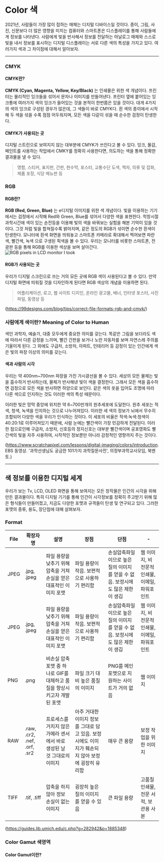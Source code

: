 # Color 색

2021년, 사람들이 가장 많이 접하는 매체는 디지털 디바이스일 것이다. 종이, 그림, 사진, 신문보다 더 많은 영향을 미치는 컴퓨터와 스마트폰은 디스플레이를 통해 사람들에게 정보를 나타낸다. 사람에게 빛을 반사해서 정보를 전달하는 아날로그 매체와 스스로 빛을 내서 정보를 표시하는 디지털 디스플레이는 서로 다른 색의 특성을 가지고 있다. 여러가지 색과 그 차이점에 대해서 알아보자.

___
### CMYK
#### CMYK란?
**CMYK (Cyan, Magenta, Yellow, Key/Black)** 는 인쇄물은 위한 색 개념이다. 프린터는 물리적인 잉크들을 섞어서 문자나 이미지를 만들어낸다.
프린터 옆에 붙어있는 잉크통에 여러가지 색의 잉크가 들어있는 것을 본적이 한번쯤은 있을 것이다. 대게 4가지의 색의 잉크로 구성된 경우가 많은데, 그 색들이 바로 CMYK다. 흰 색의 종이에서 시작해 두 색을 섞을 수록 점점 어두워지며, 모든 색을 다같이 섞을 때 순수한 검정이 탄생한다.

#### CMYK가 사용되는 곳
디지털 스트린으로 보여지지 않는 대부분에 CMYK가 쓰인다고 볼 수 있다. 잉크, 물감,페인트를 사용하는 작업에서 CMKY를 정확히 사용한다면, 의도하는 색을 통해 정확한 결과물을 낼 수 있다.

> 명함, 스티커, 표지판, 간판, 현수막, 포스터, 교통수단 도색, 책자, 의류 및 잡화, 제품 포장, 식당 메뉴판 등



### RGB
#### RGB란?
**RGB (Red, Green, Blue)** 는 e디지털 이미지를 위한 색 개념이다. 빛을 이용하는 기기에서는 검정에서 시작해 Red와 Green, Blue를 섞어서 다양한 색을 표현한다. 학창시절 과학시간에 색이 있는 손전등을 이용해 빛의 색을 바꿔보는 실험을 해본 기억이 있을 것이다. 그것 처럼 빛을 합쳐질수록 밝아지며, 같은 정도의 RGB가 섞이면 순수한 흰색이 탄생한다. 모니터에 흰색 화면을 띄워놓고 스마트폰 카메라로 확대해서 찍어보면 파란색, 빨간색, 녹색 으로 구생된 픽색을 볼 수 있다. 우리는 모니터를 비롯한 스마트폰, 전광판 등을 통해 RGB를 이용한 색상을 보며 살아간다.
![RGB pixels in LCD monitor I took](https://user-images.githubusercontent.com/90572845/136069597-cbc62326-52bb-4921-ab1d-2decf23ff034.jpg)

#### RGB가 사용되는 곳
우리가 디지털 스크린으로 쓰는 거의 모든 곳에 RGB 색이 사용된다고 볼 수 있다. 만약 디지털 화면에 띄워질 것을 디자인하게 된다면 RGB 색상의 개념을 이용하면 된다.

> 어플리케이션, 로고, 웹 사이트 디지인, 온라인 광고물, 배너, 인터넷 포스터, 사진 파일, 동영상 등

(https://99designs.com/blog/tips/correct-file-formats-rgb-and-cmyk/)



### 사람에게 색이란? Meaning of Color to Human
색인 과학자, 예술가, 대중 모두에게 중요한 의미를 갖는다. 똑같은 그림을 보더라도 색에 따라서 다른 감정을 느끼며, 빨간 간판을 보거나 노란 자동차를 보며 자연스레 주의를 기울이게 된다. 그 외에도 구급차, 소방차, 아파트, 인테리어 등 감정이 있는 인간에게 색은 빛의 파장 이상의 의미를 갖는다.

#### 색과 사람의 시각
우리는 약 400nm~700nm 파장을 가진 가시광선을 볼 수 있다. 세상의 모든 물체는 빛을 흠수하거 반사하는데, 물체가 반사해낸 빛이 색을 결정한다.
그래서 모든 색을 흡수하면 검정으로 모든 색을 반사하면 하양으로 보인다. 같은 색의 옷을 입어도 조명에 따라 다른 색으로 인지하는 것도 이러한 색의 특성 때문이다.

이러한 빛은 망막 중앙에 위치한 약 6~700만개의 원추세포에 도달한다. 원추 세포는 적색, 청색, 녹색을 인지하는 것으로 나누어져있다. 이러한 세 색의 정보가 뇌에서 무수히 조합되어 다양한 색을 우리가 인식하는 것이다. 이 세포의 비율은 적색:녹색:청색이 40:20:1로 이루어져있기 때문에, 사람 눈에는 빨간색이 가장 민감하게 전달된다. 이러한 점으로인해 구급차, 소방차, 신호등의 정지신호는 대부분 빨간색이며 공포영화도 빨간색의 빛을 자주 사용하여, 시작적인 정보뿐만 아니라 감정적인 영향까지 주는 것이다.

(https://www.scratchapixel.com/lessons/digital-imaging/colors/introduction. EBS 동영상. '과학선생님도 궁금한 101가지 과학질문사전', 의정부과학교사모임, 북멘토.)

___


## 색 정보를 이용한 디지털 세계
우리가 보는 Tv, LCD, OLED 화면을 통해 보여지는 모든 창작물은 인간의 시각을 위해 만든 결과물이다. 특히 디지털 기기를 통해 인간이 시각정보를 정확히 주고받기 위해 많은 형식들이 만들어졌고, 지금도 다양한 포맷과 규격들이 탄생 및 연구되고 있다. 그러한 포맷의 종류, 용도, 장단점에 대해 살펴보자.


### Format
|File|확장자명|설명|장점|단점|-|
|--|--|--|--|--|--|
|JPEG|.jpg, .jpeg|파일 용량을 낮추기 위해 압축을 거쳐 손실을 얻은 대표적인 이미지 포맷|파일 용량이 작음. 보편적으로 사용하기 편리함|손실압축파일이므로 높은 질의 이미지를 얻을 수 없음. 보정시에도 많은 제한이 생김|웹 이미지, 비전문적 인쇄물, 이메일, 파워포인트|
|JPEG|.jpg, .jpeg|파일 용량을 낮추기 위해 압축을 거쳐 손실을 얻은 대표적인 이미지 포맷|파일 용량이 작음. 보편적으로 사용하기 편리함|손실압축파일이므로 높은 질의 이미지를 얻을 수 없음. 보정시에도 많은 제한이 생김|웹 이미지, 비전문적 인쇄물, 이메일, 파워포인트|
|PNG|.png|비손실 압축 포맷 중 하나로 GIF를 대체하고 품질을 향상시키고자 개발된 포맷|파일 크기 대비 높은 품질의 이미지|PNG를 메인 포맷으로 지원하는 사이트가 거의 없음|웹 이미지|
|RAW|.raw, .cr2, .nef, .orf, .sr2|프로세스를 거치지 않은 가메라 센서에서 바로 생성된 날 것 그대로의 이미지|아주 거대한 이미지 정보를 그대로 담고 있음. 보정 시에도 이미지가 훼손되지 않아 보정에 굉장히 유리함|매우 큰 용량|보정 작업을 위한 이미지|
|TIFF|.tif, .tiff|압축을 하지 않아 정보 손실이 없는 이미지|굉장히 높은 질의 이미지를 얻을 수 있음|큰 파일 용량|고품질 인쇄물, 전문 서적, 보관용 사본|

(https://guides.lib.umich.edu/c.php?g=282942&p=1885348)


### Color Gamut 색영역

#### Color Gamut이란?
